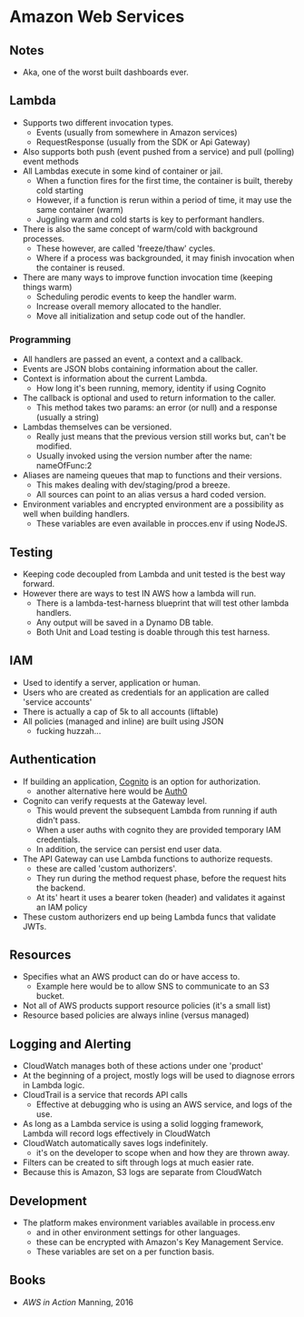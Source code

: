 # Amazon Web Services

## Notes

* Aka, one of the worst built dashboards ever.

## Lambda

* Supports two different invocation types.
  * Events (usually from somewhere in Amazon services)
  * RequestResponse (usually from the SDK or Api Gateway)
* Also supports both push (event pushed from a service) and 
    pull (polling) event methods
* All Lambdas execute in some kind of container or jail.
  * When a function fires for the first time, the container is built, thereby cold starting
  * However, if a function is rerun within a period of time, it may use the same container (warm)
  * Juggling warm and cold starts is key to performant handlers.
* There is also the same concept of warm/cold with background processes.
  * These however, are called 'freeze/thaw' cycles.
  * Where if a process was backgrounded, it may finish invocation when the container is reused.
* There are many ways to improve function invocation time (keeping things warm)
  * Scheduling perodic events to keep the handler warm.
  * Increase overall memory allocated to the handler.
  * Move all initialization and setup code out of the handler.

### Programming

* All handlers are passed an event, a context and a callback.
* Events are JSON blobs containing information about the caller.
* Context is information about the current Lambda. 
  * How long it's been running, memory, identity if using Cognito
* The callback is optional and used to return information to the caller.
  * This method takes two params: an error (or null) and a response (usually a string)
* Lambdas themselves can be versioned. 
  * Really just means that the previous version still works but, can't be modified.
  * Usually invoked using the version number after the name: nameOfFunc:2 
* Aliases are nameing queues that map to functions and their versions.
  * This makes dealing with dev/staging/prod a breeze.
  * All sources can point to an alias versus a hard coded version.
* Environment variables and encrypted environment are a possibility as well when building handlers.
  * These variables are even available in procces.env if using NodeJS.

## Testing

* Keeping code decoupled from Lambda and unit tested is the best way forward. 
* However there are ways to test IN AWS how a lambda will run.
  * There is a lambda-test-harness blueprint that will test other lambda handlers.
  * Any output will be saved in a Dynamo DB table.
  * Both Unit and Load testing is doable through this test harness.

## IAM

* Used to identify a server, application or human.
* Users who are created as credentials for an application are called 'service accounts'
* There is actually a cap of 5k to all accounts (liftable)
* All policies (managed and inline) are built using JSON
  * fucking huzzah...

## Authentication

* If building an application, [Cognito][cog] is an option for authorization.
  * another alternative here would be [Auth0][au0]
* Cognito can verify requests at the Gateway level.
  * This would prevent the subsequent Lambda from running if auth didn't pass.
  * When a user auths with cognito they are provided temporary IAM credentials.
  * In addition, the service can persist end user data.
* The API Gateway can use Lambda functions to authorize requests.
  * these are called 'custom authorizers'.
  * They run during the method request phase, before the request hits the backend.
  * At its' heart it uses a bearer token (header) and validates it against an IAM policy
* These custom authorizers end up being Lambda funcs that validate JWTs.

## Resources

* Specifies what an AWS product can do or have access to.
  * Example here would be to allow SNS to communicate to an S3 bucket.
* Not all of AWS products support resource policies (it's a small list)
* Resource based policies are always inline (versus managed)

## Logging and Alerting

* CloudWatch manages both of these actions under one 'product'
* At the beginning of a project, 
    mostly logs will be used to diagnose errors in Lambda logic.
* CloudTrail is a service that records API calls
  * Effective at debugging who is using an AWS service, and logs of the use.
* As long as a Lambda service is using a solid logging framework, 
    Lambda will record logs effectively in CloudWatch
* CloudWatch automatically saves logs indefinitely.
  * it's on the developer to scope when and how they are thrown away.
* Filters can be created to sift through logs at much easier rate.
* Because this is Amazon, S3 logs are separate from CloudWatch

## Development

* The platform makes environment variables available in process.env
  * and in other environment settings for other languages.
  * these can be encrypted with Amazon's Key Management Service.
  * These variables are set on a per function basis.

## Books

* _AWS in Action_ Manning, 2016

[cog]: https://aws.amazon.com/cognito
[au0]: https://auth0.com/
